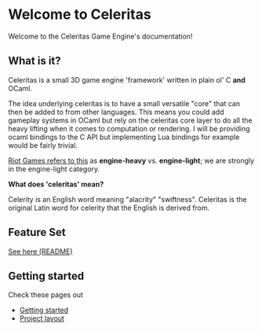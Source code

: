 # Welcome to Celeritas

Welcome to the Celeritas Game Engine's documentation!

## What is it?

Celeritas is a small 3D game engine 'framework' written in plain ol' C **and** OCaml.

The idea underlying celeritas is to have a small versatile "core" that can then be added to from other languages.
This means you could add gameplay systems in OCaml but rely on the celeritas core layer to do all the heavy lifting 
when it comes to computation or rendering. I will be providing ocaml bindings to the C API but implementing Lua bindings for example
would be fairly trivial.

[Riot Games refers to this](https://technology.riotgames.com/news/future-leagues-engine) as **engine-heavy** vs. **engine-light**; we are strongly in the engine-light category.

**What does 'celeritas' mean?**

Celerity is an English word meaning "alacrity" "swiftness".
Celeritas is the original Latin word for celerity that the English is derived from.

## Feature Set

[See here (README)](https://github.com/omnisci3nce/celeritas-core/blob/winter-cleaning/README.md#todo)

## Getting started

Check these pages out

* [Getting started](getting-started.md)
* [Project layout](project-layout.md)